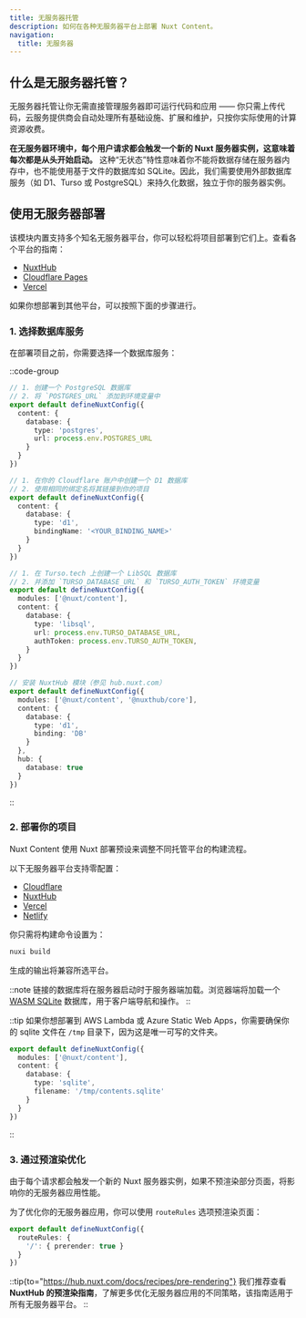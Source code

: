 ```yaml
---
title: 无服务器托管
description: 如何在各种无服务器平台上部署 Nuxt Content。
navigation:
  title: 无服务器
---
```


## 什么是无服务器托管？

无服务器托管让你无需直接管理服务器即可运行代码和应用 —— 你只需上传代码，云服务提供商会自动处理所有基础设施、扩展和维护，只按你实际使用的计算资源收费。

**在无服务器环境中，每个用户请求都会触发一个新的 Nuxt 服务器实例，这意味着每次都是从头开始启动。** 这种“无状态”特性意味着你不能将数据存储在服务器内存中，也不能使用基于文件的数据库如 SQLite。因此，我们需要使用外部数据库服务（如 D1、Turso 或 PostgreSQL）来持久化数据，独立于你的服务器实例。

## 使用无服务器部署

该模块内置支持多个知名无服务器平台，你可以轻松将项目部署到它们上。查看各个平台的指南：

- [NuxtHub](/docs/deploy/nuxthub)
- [Cloudflare Pages](/docs/deploy/cloudflare-pages)
- [Vercel](/docs/deploy/vercel)

如果你想部署到其他平台，可以按照下面的步骤进行。

### 1. 选择数据库服务

在部署项目之前，你需要选择一个数据库服务：

::code-group
```ts [PostgreSQL]
// 1. 创建一个 PostgreSQL 数据库
// 2. 将 `POSTGRES_URL` 添加到环境变量中
export default defineNuxtConfig({
  content: {
    database: {
      type: 'postgres',
      url: process.env.POSTGRES_URL
    }
  }
})
```

```ts [Cloudflare D1]
// 1. 在你的 Cloudflare 账户中创建一个 D1 数据库
// 2. 使用相同的绑定名将其链接到你的项目
export default defineNuxtConfig({
  content: {
    database: {
      type: 'd1',
      bindingName: '<YOUR_BINDING_NAME>'
    }
  }
})
```

```ts [LibSQL]
// 1. 在 Turso.tech 上创建一个 LibSQL 数据库
// 2. 并添加 `TURSO_DATABASE_URL` 和 `TURSO_AUTH_TOKEN` 环境变量
export default defineNuxtConfig({
  modules: ['@nuxt/content'],
  content: {
    database: {
      type: 'libsql',
      url: process.env.TURSO_DATABASE_URL,
      authToken: process.env.TURSO_AUTH_TOKEN,
    }
  }
})
```

```ts [NuxtHub]
// 安装 NuxtHub 模块（参见 hub.nuxt.com）
export default defineNuxtConfig({
  modules: ['@nuxt/content', '@nuxthub/core'],
  content: {
    database: {
      type: 'd1',
      binding: 'DB'
    }
  },
  hub: {
    database: true
  }
})
```
::

### 2. 部署你的项目

Nuxt Content 使用 Nuxt 部署预设来调整不同托管平台的构建流程。

以下无服务器平台支持零配置：

- [Cloudflare](https://nuxt.com/deploy/cloudflare)
- [NuxtHub](https://nuxt.com/deploy/nuxthub)
- [Vercel](https://nuxt.com/deploy/vercel)
- [Netlify](https://nuxt.com/deploy/netlify)

你只需将构建命令设置为：

```bash [Terminal]
nuxi build
```

生成的输出将兼容所选平台。

::note
链接的数据库将在服务器启动时于服务器端加载。浏览器端将加载一个 [WASM SQLite](/docs/advanced/database#wasm-sqlite-in-browser) 数据库，用于客户端导航和操作。
::

::tip
如果你想部署到 AWS Lambda 或 Azure Static Web Apps，你需要确保你的 sqlite 文件在 `/tmp` 目录下，因为这是唯一可写的文件夹。

```ts
export default defineNuxtConfig({
  modules: ['@nuxt/content'],
  content: {
    database: {
      type: 'sqlite',
      filename: '/tmp/contents.sqlite'
    }
  }
})
```
::

### 3. 通过预渲染优化

由于每个请求都会触发一个新的 Nuxt 服务器实例，如果不预渲染部分页面，将影响你的无服务器应用性能。

为了优化你的无服务器应用，你可以使用 `routeRules` 选项预渲染页面：

```ts [nuxt.config.ts]
export default defineNuxtConfig({
  routeRules: {
    '/': { prerender: true }
  }
})
```

::tip{to="https://hub.nuxt.com/docs/recipes/pre-rendering"}
我们推荐查看 **NuxtHub 的预渲染指南**，了解更多优化无服务器应用的不同策略，该指南适用于所有无服务器平台。
::
